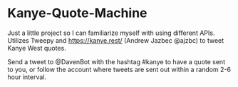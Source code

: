 # Kanye-Quote-Machine

Just a little project so I can familiarize myself with using different APIs. Utilizes Tweepy and https://kanye.rest/ (Andrew Jazbec @ajzbc) to tweet Kanye West quotes.


Send a tweet to @DavenBot with the hashtag #kanye to have a quote sent to you, or follow the account where tweets are sent out within a random 2-6 hour interval. 
